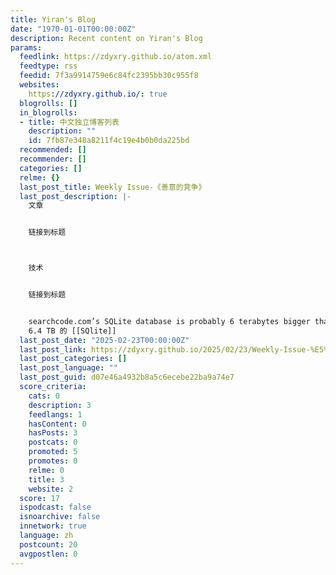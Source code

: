 ```yaml
---
title: Yiran's Blog
date: "1970-01-01T00:00:00Z"
description: Recent content on Yiran's Blog
params:
  feedlink: https://zdyxry.github.io/atom.xml
  feedtype: rss
  feedid: 7f3a9914759e6c84fc2395bb30c955f8
  websites:
    https://zdyxry.github.io/: true
  blogrolls: []
  in_blogrolls:
  - title: 中文独立博客列表
    description: ""
    id: 7fb87e348a8211f4c19e4b0b0da225bd
  recommended: []
  recommender: []
  categories: []
  relme: {}
  last_post_title: Weekly Issue-《善意的竞争》
  last_post_description: |-
    文章


    链接到标题



    技术


    链接到标题


    searchcode.com’s SQLite database is probably 6 terabytes bigger than yours | Ben E. C. Boyter
    6.4 TB 的 [[SQlite]]
  last_post_date: "2025-02-23T00:00:00Z"
  last_post_link: https://zdyxry.github.io/2025/02/23/Weekly-Issue-%E5%96%84%E6%84%8F%E7%9A%84%E7%AB%9E%E4%BA%89/
  last_post_categories: []
  last_post_language: ""
  last_post_guid: d07e46a4932b8a5c6ecebe22ba9a74e7
  score_criteria:
    cats: 0
    description: 3
    feedlangs: 1
    hasContent: 0
    hasPosts: 3
    postcats: 0
    promoted: 5
    promotes: 0
    relme: 0
    title: 3
    website: 2
  score: 17
  ispodcast: false
  isnoarchive: false
  innetwork: true
  language: zh
  postcount: 20
  avgpostlen: 0
---
```

